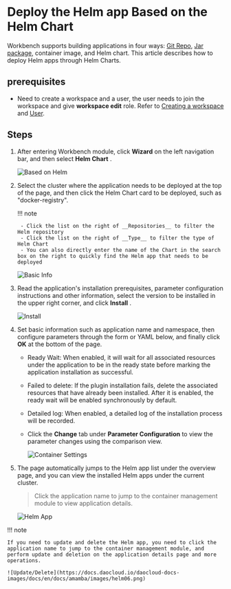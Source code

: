 # Deploy the Helm app Based on the Helm Chart

Workbench supports building applications in four ways: [Git Repo](create-app-git.md), [Jar package](jar-java-app.md), container image, and Helm chart. This article describes how to deploy Helm apps through Helm Charts.

## prerequisites

- Need to create a workspace and a user, the user needs to join the workspace and give __workspace edit__ role.
  Refer to [Creating a workspace](../../../ghippo/user-guide/workspace/workspace.md) and [User](../../../ghippo/user-guide/access-control/user.md).

## Steps

1. After entering Workbench module, click __Wizard__ on the left navigation bar, and then select __Helm Chart__ .

    ![Based on Helm](https://docs.daocloud.io/daocloud-docs-images/docs/en/docs/amamba/images/helm01.png)

2. Select the cluster where the application needs to be deployed at the top of the page, and then click the Helm Chart card to be deployed, such as "docker-registry".

    !!! note

        - Click the list on the right of __Repositories__ to filter the Helm repository
        - Click the list on the right of __Type__ to filter the type of Helm Chart
        - You can also directly enter the name of the Chart in the search box on the right to quickly find the Helm app that needs to be deployed

    ![Basic Info](https://docs.daocloud.io/daocloud-docs-images/docs/en/docs/amamba/images/helm02.png)

3. Read the application's installation prerequisites, parameter configuration instructions and other information, select the version to be installed in the upper right corner, and click __Install__ .

    ![Install](https://docs.daocloud.io/daocloud-docs-images/docs/en/docs/amamba/images/helm03.png)

4. Set basic information such as application name and namespace, then configure parameters through the form or YAML below, and finally click __OK__ at the bottom of the page.

    - Ready Wait: When enabled, it will wait for all associated resources under the application to be in the ready state before marking the application installation as successful.
    - Failed to delete: If the plugin installation fails, delete the associated resources that have already been installed. After it is enabled, the ready wait will be enabled synchronously by default.
    - Detailed log: When enabled, a detailed log of the installation process will be recorded.
    - Click the __Change__ tab under __Parameter Configuration__ to view the parameter changes using the comparison view.

        ![Container Settings](https://docs.daocloud.io/daocloud-docs-images/docs/en/docs/amamba/images/helm04.png)

5. The page automatically jumps to the Helm app list under the overview page, and you can view the installed Helm apps under the current cluster.

    > Click the application name to jump to the container management module to view application details.

    ![Helm App](https://docs.daocloud.io/daocloud-docs-images/docs/en/docs/amamba/images/helm05.png)

!!! note

    If you need to update and delete the Helm app, you need to click the application name to jump to the container management module, and perform update and deletion on the application details page and more operations.

    ![Update/Delete](https://docs.daocloud.io/daocloud-docs-images/docs/en/docs/amamba/images/helm06.png)
